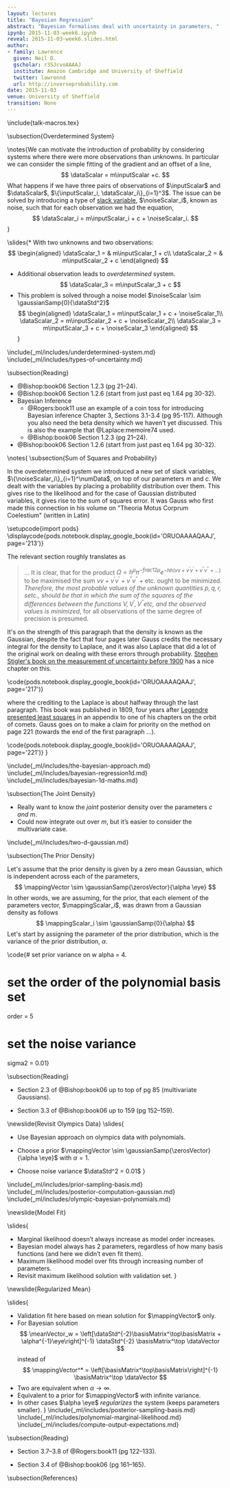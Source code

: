 ```yaml
---
layout: lectures
title: "Bayesian Regression"
abstract: "Bayesian formalisms deal with uncertainty in parameters, "
ipynb: 2015-11-03-week6.ipynb
reveal: 2015-11-03-week6.slides.html
author:
- family: Lawrence
  given: Neil D.
  gscholar: r3SJcvoAAAAJ
  institute: Amazon Cambridge and University of Sheffield
  twitter: lawrennd
  url: http://inverseprobability.com
date: 2015-11-03
venue: University of Sheffield
transition: None
---
```


\include{talk-macros.tex}

\subsection{Overdetermined System}

\notes{We can motivate the introduction of probability by considering systems where there were more observations than unknowns. In particular we can consider the simple fitting of the gradient and an offset of a line,
$$ 
\dataScalar = m\inputScalar +c.
$$
What happens if we have three pairs of observations of $\inputScalar$ and $\dataScalar$, $\{\inputScalar_i, \dataScalar_i\}_{i=1}^3$. The issue can be solved by introducing a type of [slack variable](http://en.wikipedia.org/wiki/Slack_variable), $\noiseScalar_i$, known as noise, such that for each observation we had the equation,
$$
\dataScalar_i = m\inputScalar_i + c + \noiseScalar_i.
$$}

\slides{* With two unknowns and two observations:
  $$
  \begin{aligned}
  \dataScalar_1 = & m\inputScalar_1 + c\\
  \dataScalar_2 = & m\inputScalar_2 + c
  \end{aligned}
  $$
* Additional observation leads to *overdetermined* system.
  $$
  \dataScalar_3 =  m\inputScalar_3 + c
  $$
* This problem is solved through a noise model $\noiseScalar \sim \gaussianSamp{0}{\dataStd^2}$ 
  $$
  \begin{aligned}
  \dataScalar_1 = m\inputScalar_1 + c + \noiseScalar_1\\
          \dataScalar_2 = m\inputScalar_2 + c + \noiseScalar_2\\
          \dataScalar_3 = m\inputScalar_3 + c + \noiseScalar_3
  \end{aligned}
  $$}


<!-- \slides{A system of two simultaneous equations with two unknowns. -->

<!-- How do we deal with three simultaneous equations with only two unknowns? -->

<!-- $$ -->
<!-- \begin{aligned} -->
<!--   \dataScalar_1 = & m\inputScalar_1 + c\\ -->
<!--   \dataScalar_2 = & m\inputScalar_2 + c -->
<!-- \end{aligned} -->
<!-- $$  -->
      
<!-- $$ -->
<!-- \begin{aligned} -->
<!--   \dataScalar_1-\dataScalar_2 = & m(\inputScalar_1 - \inputScalar_2) -->
<!-- \end{aligned} -->
<!-- $$ -->
      
<!-- $$ -->
<!-- \begin{aligned} -->
<!--  \frac{\dataScalar_1-\dataScalar_2}{\inputScalar_1 - \inputScalar_2} = & m -->
<!-- \end{aligned} -->
<!-- $$  -->
      
<!-- $$ -->
<!-- \begin{aligned} -->
<!--   m & =\frac{\dataScalar_2-\dataScalar_1}{\inputScalar_2 - \inputScalar_1}\\ -->
<!--   c & = \dataScalar_1 - m \inputScalar_1 -->
<!-- \end{aligned} -->
<!-- $$ -->
<!-- $$ -->
<!-- \begin{aligned} -->
<!--   \dataScalar_1 = & m\inputScalar_1 + c\\ -->
<!--   \dataScalar_2 = & m\inputScalar_2 + c\\ -->
<!--   \dataScalar_3 = & m\inputScalar_3 + c -->
<!-- \end{aligned} -->
<!-- $$ -->
<!-- } -->

\include{_ml/includes/underdetermined-system.md}
\include{_ml/includes/types-of-uncertainty.md}

\subsection{Reading}

* @Bishop:book06 Section 1.2.3 (pg 21–24).
* @Bishop:book06 Section 1.2.6 (start from just past eq 1.64 pg 30-32).
* Bayesian Inference
  - @Rogers:book11 use an example of a coin toss for introducing Bayesian inference Chapter 3, Sections 3.1-3.4 (pg 95-117). Although you also need the beta density which we haven’t yet discussed. This is also the example that @Laplace:memoire74 used.
  - @Bishop:book06 Section 1.2.3 (pg 21–24).
* @Bishop:book06 Section 1.2.6 (start from just past eq 1.64 pg 30-32).

\notes{
\subsection{Sum of Squares and Probability}

In the overdetermined system we introduced a new set of slack variables, $\{\noiseScalar_i\}_{i=1}^\numData$, on top of our parameters $m$ and $c$. We dealt with the variables by placing a probability distribution over them. This gives rise to the likelihood and for the case of Gaussian distributed variables, it gives rise to the sum of squares error. It was Gauss who first made this connection in his volume on "Theoria Motus Corprum Coelestium" (written in Latin)

\setupcode{import pods}
\displaycode{pods.notebook.display_google_book(id='ORUOAAAAQAAJ', page='213')}

The relevant section roughly translates as

>... It is clear, that for the product $\Omega = h^\mu \pi^{-frac{1}{2}\mu} e^{-hh(vv + v^\prime v^\prime + v^{\prime\prime} v^{\prime\prime} + \dots)}$ to be maximised the sum $vv + v ^\prime v^\prime + v^{\prime\prime} v^{\prime\prime} + \text{etc}.$ ought to be minimized. *Therefore, the most probable values of the unknown quantities $p , q, r , s \text{etc}.$, should be that in which the sum of the squares of the differences between the functions $V, V^\prime, V^{\prime\prime} \text{etc}$, and the observed values is minimized*, for all observations of the same degree of precision is presumed.

It's on the strength of this paragraph that the density is known as the Gaussian, despite the fact that four pages later Gauss credits the necessary integral for the density to Laplace, and it was also Laplace that did a lot of the original work on dealing with these errors through probability. [Stephen Stigler's book on the measurement of uncertainty before 1900](http://www.hup.harvard.edu/catalog.php?isbn=9780674403413) has a nice chapter on this.

\code{pods.notebook.display_google_book(id='ORUOAAAAQAAJ', page='217')}

where the crediting to the Laplace is about halfway through the last paragraph. This book was published in 1809, four years after [Legendre presented least squares](./week3.ipynb) in an appendix to one of his chapters on the orbit of comets. Gauss goes on to make a claim for priority on the method on page 221 (towards the end of the first paragraph ...).

\code{pods.notebook.display_google_book(id='ORUOAAAAQAAJ', page='221')}
}

\include{_ml/includes/the-bayesian-approach.md}
\include{_ml/includes/bayesian-regression1d.md}
\include{_ml/includes/bayesian-1d-maths.md}

\subsection{The Joint Density}

* Really want to know the *joint* posterior density over the parameters $c$ *and* $m$.
* Could now integrate out over $m$, but it’s easier to consider the multivariate case.

\include{_ml/includes/two-d-gaussian.md}

\subsection{The Prior Density}

Let's assume that the prior density is given by a zero mean Gaussian, which is independent across each of the parameters, 
$$
\mappingVector \sim \gaussianSamp{\zerosVector}{\alpha \eye}
$$ 
In other words, we are assuming, for the prior, that each element of the parameters vector, $\mappingScalar_i$, was drawn from a Gaussian density as follows
$$
\mappingScalar_i \sim \gaussianSamp{0}{\alpha}
$$
Let's start by assigning the parameter of the prior distribution, which is the variance of the prior distribution, $\alpha$.

\code{# set prior variance on w
alpha = 4.
# set the order of the polynomial basis set
order = 5
# set the noise variance
sigma2 = 0.01}


\subsection{Reading}

* Section 2.3 of @Bishop:book06 up to top of pg 85 (multivariate Gaussians).

* Section 3.3 of @Bishop:book06 up to 159 (pg 152–159).

\newslide{Revisit Olympics Data}
\slides{
* Use Bayesian approach on olympics data with polynomials.

* Choose a prior $\mappingVector \sim \gaussianSamp{\zerosVector}{\alpha \eye}$ with $\alpha = 1$.

* Choose noise variance $\dataStd^2 = 0.01$
}

\include{_ml/includes/prior-sampling-basis.md}
\include{_ml/includes/posterior-computation-gaussian.md}
\include{_ml/includes/olympic-bayesian-polynomials.md}

\newslide{Model Fit}

\slides{
* Marginal likelihood doesn’t always increase as model order increases.
* Bayesian model always has 2 parameters, regardless of how many basis functions (and here we didn’t even fit them).
* Maximum likelihood model over fits through increasing number of parameters.
* Revisit maximum likelihood solution with validation set.
}

\newslide{Regularized Mean}

\slides{
* Validation fit here based on mean solution for $\mappingVector$ only.
* For Bayesian solution
  $$
  \meanVector_w = \left[\dataStd^{-2}\basisMatrix^\top\basisMatrix + \alpha^{-1}\eye\right]^{-1} \dataStd^{-2} \basisMatrix^\top \dataVector
  $$
  instead of
  $$
  \mappingVector^* = \left[\basisMatrix^\top\basisMatrix\right]^{-1} \basisMatrix^\top \dataVector
  $$
* Two are equivalent when $\alpha \rightarrow \infty$.
* Equivalent to a prior for $\mappingVector$ with infinite variance.
* In other cases $\alpha \eye$ *regularizes* the system (keeps parameters smaller).
}
\include{_ml/includes/posterior-sampling-basis.md}
\include{_ml/includes/polynomial-marginal-likelihood.md}
\include{_ml/includes/compute-output-expectations.md}

\subsection{Reading}

*   Section 3.7–3.8 of @Rogers:book11 (pg 122–133).

*   Section 3.4 of @Bishop:book06 (pg 161–165).

\subsection{References}






